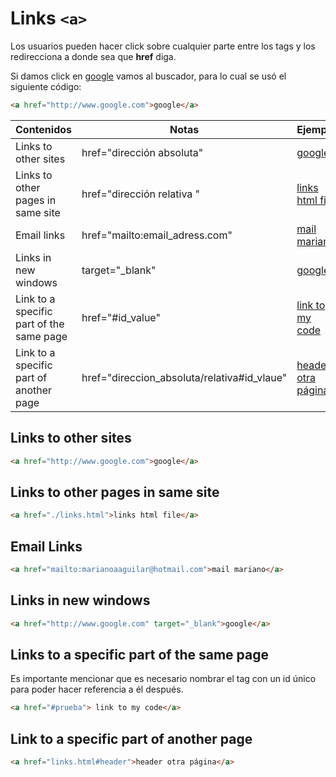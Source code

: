 # Links `<a>`
Los usuarios pueden hacer click sobre cualquier parte entre los tags y los redirecciona a donde sea que **href** diga.  

Si damos click en 
<a href="http://www.google.com">google</a> vamos al buscador, para lo cual se usó el siguiente código: 
~~~html
<a href="http://www.google.com">google</a>
~~~

| Contenidos | Notas | Ejemplo |
| ---------- | ----- | ------- |
| Links to other sites | href="dirección absoluta" | <a href="http://www.google.com">google</a> |
| Links to other pages in same site | href="dirección relativa " | <a href="./links.html">links html file</a> |
| Email links | href="mailto:email_adress.com" | <a href="mailto:marianoaaguilar@hotmail.com">mail mariano</a> |
| Links in new windows | target="_blank" | <a href="http://www.google.com" target="_blank">google</a> | 
| Link to a specific part of the same page | href="#id_value" | <a href="#prueba"> link to my code</a> |
| Link to a specific part of another page | href="direccion_absoluta/relativa#id_vlaue" | <a href="links.html#header">header otra página</a> |

## Links to other sites
~~~html
<a href="http://www.google.com">google</a>
~~~

## Links to other pages in same site
~~~html
<a href="./links.html">links html file</a>
~~~

## Email Links
~~~html
<a href="mailto:marianoaaguilar@hotmail.com">mail mariano</a>
~~~

## Links in new windows
~~~html
<a href="http://www.google.com" target="_blank">google</a>
~~~

<h2 id="prueba"> Links to a specific part of the same page</h2>
Es importante mencionar que es necesario nombrar el tag con un id único para poder hacer referencia a él después.

~~~html
<a href="#prueba"> link to my code</a>
~~~

## Link to a specific part of another page 
~~~html
<a href="links.html#header">header otra página</a>
~~~